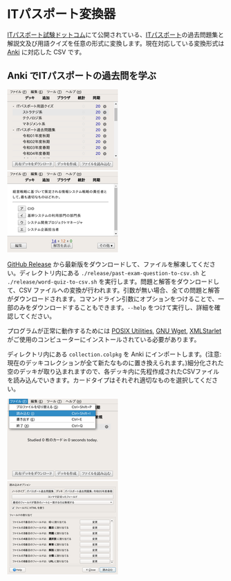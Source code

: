 <!-- Document: readme.md

	ITパスポート変換器のマニュアル

	Metadata:

		id - 6a0c7922-9366-4e32-adf5-581664bf07c2
		author - <qq542vev at https://purl.org/meta/me/>
		version - 1.0.0
		date - 2023-07-25
		since - 2023-06-23
		copyright - Copyright (C) 2023-2023 qq542vev. Some rights reserved.
		license - <CC-BY at https://creativecommons.org/licenses/by/4.0/>
		package - convert-it-passport

	See Also:

		* <Project homepage at https://github.com/qq542vev/convert-it-passport>
		* <Bag report at https://github.com/qq542vev/convert-it-passport/issues>
-->

# ITパスポート変換器

[ITパスポート試験ドットコム](https://www.itpassportsiken.com/)にて公開されている、[ITパスポート](https://www3.jitec.ipa.go.jp/JitesCbt/index.html)の過去問題集と解説文及び用語クイズを任意の形式に変換します。現在対応している変換形式は [Anki](https://apps.ankiweb.net/) に対応した CSV です。

## Anki でITパスポートの過去問を学ぶ

[![Anki デッキリスト](images/thumbnails/anki-deck-list.png)](images/anki-deck-list.png "Anki デッキリスト") [![問題](images/thumbnails/anki-question.png)](images/anki-question.png "問題")

[GitHub Release](https://github.com/qq542vev/convert-it-passport/releases/latest) から最新版をダウンロードして、ファイルを解凍してください。ディレクトリ内にある `./release/past-exam-question-to-csv.sh` と `./release/word-quiz-to-csv.sh` を実行します。問題と解答をダウンロードして、CSV ファイルへの変換が行われます。引数が無い場合、全ての問題と解答がダウンロードされます。コマンドライン引数にオプションをつけることで、一部のみをダウンロードすることもできます。`--help` をつけて実行し、詳細を確認してください。

プログラムが正常に動作するためには [POSIX Utilities](https://pubs.opengroup.org/onlinepubs/9699919799/idx/utilities.html), [GNU Wget](https://www.gnu.org/software/wget/), [XMLStarlet](https://xmlstar.sourceforge.net/) がご使用のコンピューターにインストールされている必要があります。

ディレクトリ内にある `collection.colpkg` を Anki にインポートします。(注意: 現在のデッキコレクションが全て新たなものに置き換えられます。)細分化された空のデッキが取り込まれますので、各デッキ内に先程作成されたCSVファイルを読み込んでいきます。カードタイプはそれぞれ適切なものを選択してください。

[![ファイルの読み込み](images/thumbnails/anki-menu-read.png)](images/anki-menu-read.png "ファイルの読み込み") [![CSV ファイルのインポート](images/thumbnails/anki-read-option.png)](images/anki-read-option.png "CSV ファイルのインポート")
